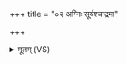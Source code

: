 +++
title = "०२ अग्निः सूर्यश्चन्द्रमा"

+++
<details><summary>मूलम् (VS)</summary>

अ॒ग्निः सूर्य॑श्च॒न्द्रमा॒ भूमि॒रापो॒ द्यौर॒न्तरि॑क्षं प्र॒दिशो॒ दिश॑श्च। आ॑र्त॒वा ऋ॒तुभिः॑ संविदा॒ना अ॒नेन॑ मा त्रि॒वृता॑ पारयन्तु ॥
</details>